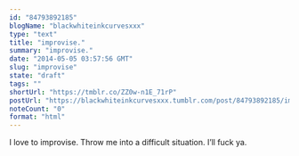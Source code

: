 ```yaml
---
id: "84793892185"
blogName: "blackwhiteinkcurvesxxx"
type: "text"
title: "improvise."
summary: "improvise."
date: "2014-05-05 03:57:56 GMT"
slug: "improvise"
state: "draft"
tags: ""
shortUrl: "https://tmblr.co/ZZ0w-n1E_71rP"
postUrl: "https://blackwhiteinkcurvesxxx.tumblr.com/post/84793892185/improvise"
noteCount: "0"
format: "html"
---
```


I love to improvise. Throw me into a difficult situation. I’ll fuck ya.